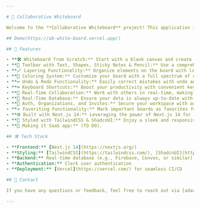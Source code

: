 ```yaml
---

# 🎨 Collaborative Whiteboard

Welcome to the **Collaborative Whiteboard** project! This application is a real-time, collaborative whiteboard tool designed for seamless and interactive experiences. Whether you're brainstorming, teaching, or designing, this tool provides all the essential features to bring your ideas to life.

## Demo(https://ab-white-board.vercel.app/)

## 🚀 Features

- **🛠️ Whiteboard from Scratch:** Start with a blank canvas and create your own whiteboard.
- **🧰 Toolbar with Text, Shapes, Sticky Notes & Pencil:** Use a comprehensive set of tools to annotate and draw on the whiteboard.
- **🪄 Layering Functionality:** Organize elements on the board with layers, giving you full control over the content.
- **🎨 Coloring System:** Customize your board with a full spectrum of colors.
- **↩️ Undo & Redo Functionality:** Easily correct mistakes with undo and redo options.
- **⌨️ Keyboard Shortcuts:** Boost your productivity with convenient keyboard shortcuts.
- **🤝 Real-Time Collaboration:** Work with others in real-time, making remote collaboration smooth and effective.
- **💾 Real-Time Database:** Ensure your data is always up-to-date with real-time synchronization.
- **🔐 Auth, Organizations, and Invites:** Secure your workspace with authentication, manage organizations, and invite team members.
- **⭐️ Favoriting Functionality:** Mark important boards as favorites for quick access.
- **🌐 Built with Next.js 14:** Leveraging the power of Next.js 14 for a modern, fast, and scalable application.
- **💅 Styled with TailwindCSS & ShadcnUI:** Enjoy a sleek and responsive design, styled with TailwindCSS and ShadcnUI.
- **💸 Making it SaaS app:** (TO DO).

## 🛠️ Tech Stack

- **Frontend:** [Next.js 14](https://nextjs.org/)
- **Styling:** [TailwindCSS](https://tailwindcss.com/), [ShadcnUI](https://shadcn.dev/)
- **Backend:** Real-time database (e.g., Firebase, Convex, or similar)
- **Authentication:** Clerk user authentication
- **Deployment:** [Vercel](https://vercel.com/) for seamless CI/CD

## 📧 Contact

If you have any questions or feedback, feel free to reach out via [adarshbind61@gmail.com].

---
```


